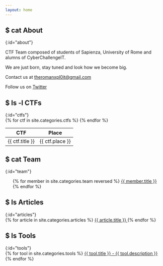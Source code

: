 ```yaml
---
layout: home
---
```


<h2>$ cat About</h2>
{:id="about"}

CTF Team composed of students of Sapienza, University of Rome and alumns of CyberChallengeIT.

We are just born, stay tuned and look how we become big.

Contact us at <a href="mailto:theromanxpl0it@gmail.com">theromanxpl0it@gmail.com</a>

Follow us on [Twitter](https://twitter.com/TheRomanXpl0it)

<h2>$ ls -l CTFs</h2>
{:id="ctfs"}

<div class="table-responsive">
    <table class="table table-hover table-dark">
        <thead>
            <tr>
                <th>CTF</th>
                <th>Place</th>
            </tr>
        </thead>
        <tbody>
            {% for ctf in site.categories.ctfs %}
            <tr onclick="window.location='{{ ctf.url }}';">
                <td>{{ ctf.title }}</td>
                <td>{{ ctf.place }}</td>
            </tr>
            {% endfor %}
        </tbody>
    </table>
</div>

<h2>$ cat Team</h2>
{:id="team"}

<ul class="list-group">
    {% for member in site.categories.team reversed %}
    <a class="list-group-item" href="{{ member.url }}">
        {{ member.title }}
    </a>
    {% endfor %}
</ul>

<h2>$ ls Articles</h2>
{:id="articles"}

<div class="list-group">
    {% for article in site.categories.articles %}
    <a href="{{ article.url }}" class="list-group-item" title="{{ article.description }}">
        {{ article.title }}
    </a>
    {% endfor %}
</div>

<h2>$ ls Tools</h2>
{:id="tools"}

<div class="list-group">
    {% for tool in site.categories.tools %}
    <a class="list-group-item" href="{{ tool.link }}">
        {{ tool.title }} - {{ tool.description }}
    </a>
    {% endfor %}
</div>
